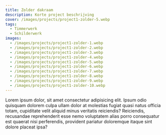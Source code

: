```yaml
---
title: Zolder dakraam
description: Korte project beschrijving
cover: /images/projects/project1-zolder-5.webp
tags:
  - Timmerwerk
  - Schilderwerk
images:
  - /images/projects/project1-zolder-1.webp
  - /images/projects/project1-zolder-2.webp
  - /images/projects/project1-zolder-3.webp
  - /images/projects/project1-zolder-4.webp
  - /images/projects/project1-zolder-5.webp
  - /images/projects/project1-zolder-6.webp
  - /images/projects/project1-zolder-7.webp
  - /images/projects/project1-zolder-8.webp
  - /images/projects/project1-zolder-9.webp
  - /images/projects/project1-zolder-10.webp
---
```


Lorem ipsum dolor, sit amet consectetur adipisicing elit. Ipsum odio quisquam
dolorem culpa ullam dolor at molestias fugiat quasi natus officia totam,
cupiditate velit aliquid minus veritatis reiciendis? Reiciendis, recusandae
reprehenderit esse nemo voluptatem alias porro consequatur est quaerat nisi
perferendis, provident pariatur doloremque itaque sint dolore placeat ipsa?
